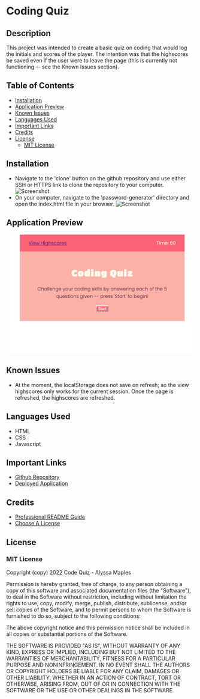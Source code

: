 # Coding Quiz

## Description
This project was intended to create a basic quiz on coding that would log the initials and scores of the player. The intention was that the highscores be saved even if the user were to leave the page (this is currently not functioning -- see the Known Issues section). 

## Table of Contents

- [Installation](#installation)
- [Application Preview](#application-preview)
- [Known Issues](#known-issues)
- [Languages Used](#languages-used)
- [Important Links](#important-links)
- [Credits](#credits)
- [License](#license)
    - [MIT License](#mit-license)

## Installation

- Navigate to the 'clone' button on the github repository and use either SSH or HTTPS link to clone the repository to your computer.
![Screenshot](./assets/images/intallation1.png)
- On your computer, navigate to the 'password-generator' directory and open the index.html file in your browser. 
![Screenshot](./assets/images/intallation2.png)

## Application Preview

![Screenshot](./assets/images/appPreview.png)

## Known Issues

- At the moment, the localStorage does not save on refresh; so the view highscores only works for the current session. Once the page is refreshed, the highscores are refreshed. 

## Languages Used

- HTML
- CSS
- Javascript

## Important Links

- [Github Repository](https://github.com/armaples/code-quiz)
- [Deployed Application](https://armaples.github.io/code-quiz)

## Credits
- [Professional README Guide](https://coding-boot-camp.github.io/full-stack/github/professional-readme-guide) 
- [Choose A License](https://choosealicense.com/licenses/mit/)

## License

### MIT License

Copyright (copy) 2022 Code Quiz - Alyssa Maples

Permission is hereby granted, free of charge, to any person obtaining a copy
of this software and associated documentation files (the "Software"), to deal
in the Software without restriction, including without limitation the rights
to use, copy, modify, merge, publish, distribute, sublicense, and/or sell
copies of the Software, and to permit persons to whom the Software is
furnished to do so, subject to the following conditions:

The above copyright notice and this permission notice shall be included in all
copies or substantial portions of the Software.

THE SOFTWARE IS PROVIDED "AS IS", WITHOUT WARRANTY OF ANY KIND, EXPRESS OR
IMPLIED, INCLUDING BUT NOT LIMITED TO THE WARRANTIES OF MERCHANTABILITY,
FITNESS FOR A PARTICULAR PURPOSE AND NONINFRINGEMENT. IN NO EVENT SHALL THE
AUTHORS OR COPYRIGHT HOLDERS BE LIABLE FOR ANY CLAIM, DAMAGES OR OTHER
LIABILITY, WHETHER IN AN ACTION OF CONTRACT, TORT OR OTHERWISE, ARISING FROM,
OUT OF OR IN CONNECTION WITH THE SOFTWARE OR THE USE OR OTHER DEALINGS IN THE
SOFTWARE.